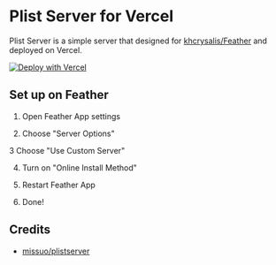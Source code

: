 # Plist Server for Vercel

Plist Server is a simple server that designed for [khcrysalis/Feather](https://github.com/khcrysalis/Feather) and deployed on Vercel.

[![Deploy with Vercel](https://vercel.com/button)](https://vercel.com/new/clone?repository-url=https%3A%2F%2Fgithub.com%2Fmissuo%2Fvercel-plistserver)


## Set up on Feather

1. Open Feather App settings

2. Choose "Server Options"

3  Choose "Use Custom Server"

4. Turn on "Online Install Method"

5. Restart Feather App

6. Done!

## Credits

- [missuo/plistserver](https://github.com/missuo/plistserver)
